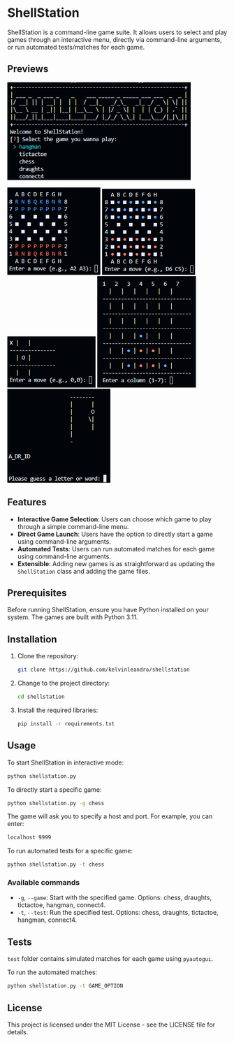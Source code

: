 # ShellStation

ShellStation is a command-line game suite. It allows users to select and play games through an interactive menu, directly via command-line arguments, or run automated tests/matches for each game.

## Previews
![shellstation menu](img/menu.png)

![chess](img/chess.png) ![draughts](img/draughts.png) ![tictactoe](img/tictactoe.png) ![connect four](img/connect4.png) ![hangman](img/hangman.png)

## Features

- **Interactive Game Selection**: Users can choose which game to play through a simple command-line menu.
- **Direct Game Launch**: Users have the option to directly start a game using command-line arguments.
- **Automated Tests**: Users can run automated matches for each game using command-line arguments.
- **Extensible**: Adding new games is as straightforward as updating the `ShellStation` class and adding the game files.

## Prerequisites

Before running ShellStation, ensure you have Python installed on your system. The games are built with Python 3.11.

## Installation

1. Clone the repository:
    ```bash
    git clone https://github.com/kelvinleandro/shellstation
    ```

2. Change to the project directory:
    ```bash
    cd shellstation
    ```

3. Install the required libraries:
    ```bash
    pip install -r requirements.txt
    ```

## Usage

To start ShellStation in interactive mode:

```bash
python shellstation.py
```

To directly start a specific game:

```bash
python shellstation.py -g chess
```

The game will ask you to specify a host and port. For example, you can enter:

```bash
localhost 9999
```

To run automated tests for a specific game:

```bash
python shellstation.py -t chess
```

### Available commands

- `-g`, `--game`: Start with the specified game. Options: chess, draughts, tictactoe, hangman, connect4.
- `-t`, `--test`: Run the specified test. Options: chess, draughts, tictactoe, hangman, connect4.

## Tests

`test` folder contains simulated matches for each game using `pyautogui`.

To run the automated matches:

```bash
python shellstation.py -t GAME_OPTION
```

## License

This project is licensed under the MIT License - see the LICENSE file for details.


